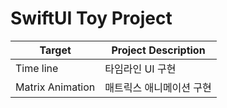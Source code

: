 # SwiftUI Toy Project

| Target | Project Description |
| ------ | ------ |
| Time line | 타임라인 UI 구현 |
| Matrix Animation | 매트릭스 애니메이션 구현 |
